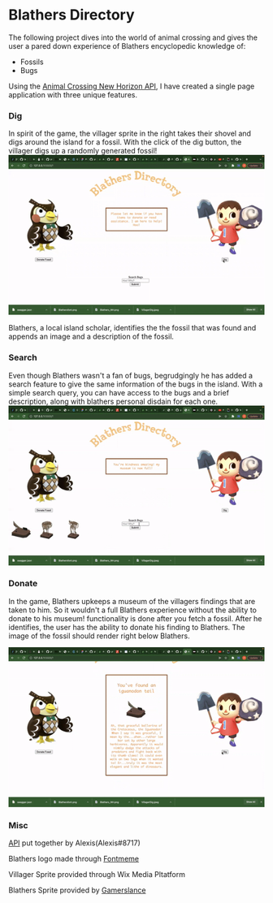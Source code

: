 # Blathers Directory

The following project dives into the world of animal crossing and gives the user a pared down experience of Blathers encyclopedic knowledge of:  
   - Fossils
   - Bugs

Using the [Animal Crossing New Horizon API](https://acnhapi.com), I have created a single page application with three unique features.

### Dig
In spirit of the game, the villager sprite in the right takes their shovel and digs around the island for a fossil. 
With the click of the dig button, the villager digs up a randomly generated fossil!
![Dig](https://github.com/omgitsmiles/blathersfossils/blob/a9a4d55f06feb1598d591b898de1eebca8a09656/dig.gif)

Blathers, a local island scholar, identifies the the fossil that was found and appends an image and a description of the fossil.

### Search
Even though Blathers wasn't a fan of bugs, begrudgingly he has added a search feature to give the same information of the bugs in the island.
With a simple search query, you can have access to the bugs and a brief description, along with blathers personal disdain for each one.
![Search](https://github.com/omgitsmiles/blathersfossils/blob/6fde3ba8a81f4ba762e2c51fcd0ca701393bbb06/search.gif)

### Donate
In the game, Blathers upkeeps a museum of the villagers findings that are taken to him. So it wouldn't a full Blathers experience without the ability to donate to his museum! functionality is done after you fetch a fossil. After he identifies, the user has the ability to donate his finding to Blathers. The image of the fossil should render right below Blathers. 

![Donate](https://github.com/omgitsmiles/blathersfossils/blob/68fb563d9e47100f63b148c58e4c35c13a96dbf4/donate.gif)

### Misc

[API](https://acnhapi.com/v1/bugs) put together by Alexis(Alexis#8717) 

Blathers logo made through [Fontmeme](https://fontmeme.com)

Villager Sprite provided through Wix Media Pltatform

Blathers Sprite provided by [Gamerslance](https://gamerslance.com)

